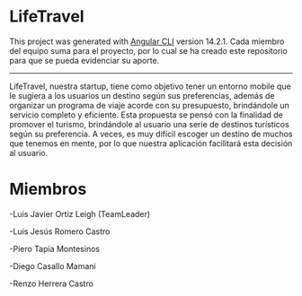 # LifeTravel

This project was generated with [Angular CLI](https://github.com/angular/angular-cli) version 14.2.1.
Cada miembro del equipo suma para el proyecto, por lo cual se ha creado este repositorio para que se pueda evidenciar su aporte.

------------------------------------------------------------------------------------------
LifeTravel, nuestra startup, tiene como objetivo tener un entorno mobile que le sugiera a los usuarios un destino según sus preferencias, además de organizar un programa de viaje acorde con su presupuesto, brindándole un servicio completo y eficiente. Esta propuesta se pensó con la finalidad de promover el turismo, brindándole al usuario una serie de destinos turísticos según su preferencia. A veces, es muy difícil escoger un destino de muchos que tenemos en mente, por lo que nuestra aplicación facilitará esta decisión al usuario.

# Miembros

-Luis Javier Ortiz Leigh (TeamLeader)

-Luis Jesús Romero Castro

-Piero Tapia Montesinos

-Diego Casallo Mamani

-Renzo Herrera Castro

